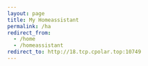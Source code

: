 ```yaml
---
layout: page
title: My Homeassistant
permalink: /ha
redirect_from:
  - /home
  - /homeassistant
redirect_to: http://18.tcp.cpolar.top:10749
---
```

